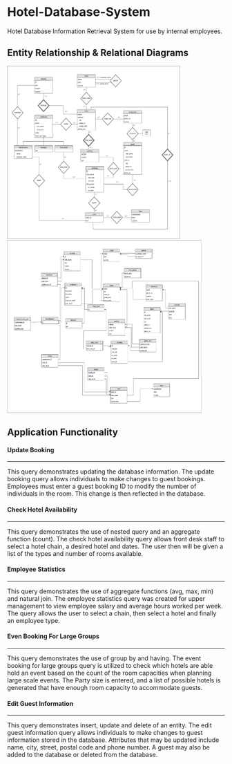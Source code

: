 # Hotel-Database-System

Hotel Database Information Retrieval System for use by internal employees.

## **Entity Relationship & Relational Diagrams**

<p float="center">
  <img src="/Final ER Diagram.png" width="400" height="400" />
  <img src="/Final Relational Diagram.png" width="450" height="400"/>
</p>

## **Application Functionality**

#### Update Booking
---------------------------------
This query demonstrates updating the database information. The update booking query allows individuals to make changes to guest bookings. Employees must enter a guest booking ID to modify the number of individuals in the room. This change is then reflected in the database. 

#### Check Hotel Availability
---------------------------------
This query demonstrates the use of nested query and an aggregate function (count). The check hotel availability query allows front desk staff to select a hotel chain, a desired hotel and dates. The user then will be given a list of the types and number of rooms available.  

#### Employee Statistics
---------------------------------
This query demonstrates the use of aggregate functions (avg, max, min) and natural join. The employee statistics query was created for upper management to view employee salary and average hours worked per week. The query allows the user to select a chain, then select a hotel and finally an employee type. 

#### Even Booking For Large Groups
---------------------------------
This query demonstrates the use of group by and having. The event booking for large groups query is utilized to check which hotels are able hold an event based on the count of the room capacities when planning large scale events. The Party size is entered, and a list of possible hotels is generated that have enough room capacity to accommodate guests. 

#### Edit Guest Information
---------------------------
This query demonstrates insert, update and delete of an entity. The edit guest information query allows individuals to make changes to guest information stored in the database. Attributes that may be updated include name, city, street, postal code and phone number. A guest may also be added to the database or deleted from the database. 
